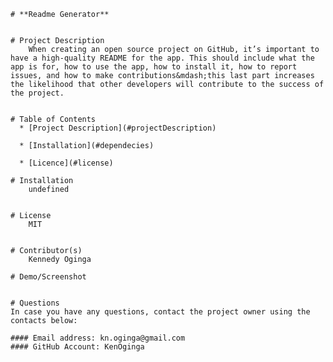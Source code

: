 
    # **Readme Generator**
    
       
    # Project Description
        When creating an open source project on GitHub, it’s important to have a high-quality README for the app. This should include what the app is for, how to use the app, how to install it, how to report issues, and how to make contributions&mdash;this last part increases the likelihood that other developers will contribute to the success of the project. 


    # Table of Contents
      * [Project Description](#projectDescription)

      * [Installation](#dependecies)

      * [Licence](#license)
      
    # Installation
        undefined


    # License
        MIT


    # Contributor(s)
        Kennedy Oginga

    # Demo/Screenshot
    

    # Questions
    In case you have any questions, contact the project owner using the contacts below:

    #### Email address: kn.oginga@gmail.com
    #### GitHub Account: KenOginga

    